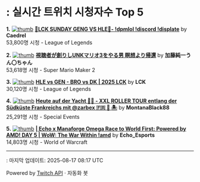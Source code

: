 # : 실시간 트위치 시청자수 Top 5

**1.** [![thumb](https://static-cdn.jtvnw.net/previews-ttv/live_user_caedrel-320x180.jpg)](https://twitch.tv/Caedrel)
**[🔴LCK SUNDAY GENG VS HLE🔴-  !dpmlol !discord !displate](https://twitch.tv/Caedrel)** by **Caedrel**<br>53,800명 시청  - League of Legends

**2.** [![thumb](https://static-cdn.jtvnw.net/previews-ttv/live_user_kato_junichi0817-320x180.jpg)](https://twitch.tv/加藤純一うん〇ちゃん)
**[視聴者が創りしUNKマリオ3をやる男 瞑想より帰還](https://twitch.tv/加藤純一うん〇ちゃん)** by **加藤純一うん〇ちゃん**<br>53,618명 시청  - Super Mario Maker 2

**3.** [![thumb](https://static-cdn.jtvnw.net/previews-ttv/live_user_lck-320x180.jpg)](https://twitch.tv/LCK)
**[HLE vs GEN - BRO vs DK | 2025 LCK](https://twitch.tv/LCK)** by **LCK**<br>30,120명 시청  - League of Legends

**4.** [![thumb](https://static-cdn.jtvnw.net/previews-ttv/live_user_montanablack88-320x180.jpg)](https://twitch.tv/MontanaBlack88)
**[Heute auf der Yacht 🚤🌊 - XXL ROLLER TOUR entlang der Südküste Frankreichs mit @zarbex 🇫🇷 🛵 🏝️](https://twitch.tv/MontanaBlack88)** by **MontanaBlack88**<br>25,291명 시청  - Special Events

**5.** [![thumb](https://static-cdn.jtvnw.net/previews-ttv/live_user_echo_esports-320x180.jpg)](https://twitch.tv/Echo_Esports)
**[| Echo x Manaforge Omega Race to World First: Powered by AMD!  DAY 5 | WoW: The War Within !amd](https://twitch.tv/Echo_Esports)** by **Echo_Esports**<br>14,803명 시청  - World of Warcraft


---
: 마지막 업데이트: 2025-08-17 08:17 UTC

Powered by [Twitch API](https://dev.twitch.tv/docs/api/reference) · 자동화 봇